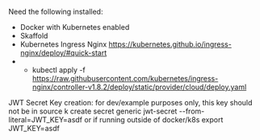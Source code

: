Need the following installed:
- Docker with Kubernetes enabled
- Skaffold
- Kubernetes Ingress Nginx https://kubernetes.github.io/ingress-nginx/deploy/#quick-start
- - kubectl apply -f https://raw.githubusercontent.com/kubernetes/ingress-nginx/controller-v1.8.2/deploy/static/provider/cloud/deploy.yaml

JWT Secret Key creation: for dev/example purposes only, this key should not be in source
k create secret generic jwt-secret --from-literal=JWT_KEY=asdf
or if running outside of docker/k8s
export JWT_KEY=asdf